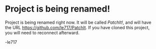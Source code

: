 Project is being renamed!
=========================

Project is being renamed right now. It will be called *PatchIt!*, and will have the URL https://github.com/le717/PatchIt. If you have cloned this project, you will need to reconnect afterward.

-le717